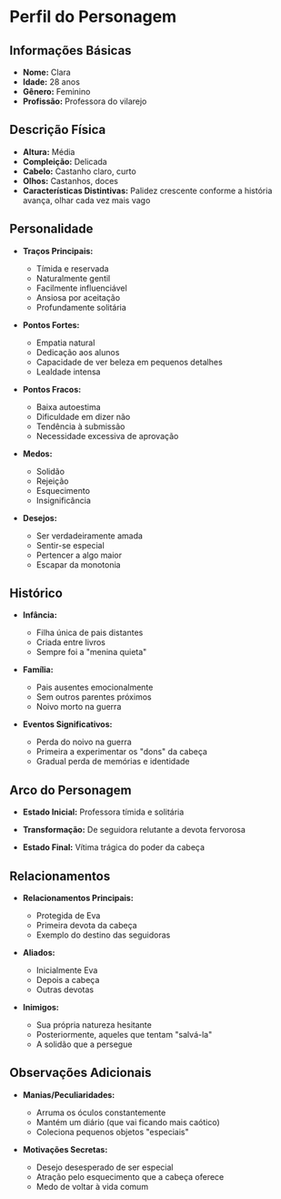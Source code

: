 # Perfil do Personagem

## Informações Básicas
- **Nome:** Clara
- **Idade:** 28 anos
- **Gênero:** Feminino
- **Profissão:** Professora do vilarejo

## Descrição Física
- **Altura:** Média
- **Compleição:** Delicada
- **Cabelo:** Castanho claro, curto
- **Olhos:** Castanhos, doces
- **Características Distintivas:** Palidez crescente conforme a história avança, olhar cada vez mais vago

## Personalidade
- **Traços Principais:**
  - Tímida e reservada
  - Naturalmente gentil
  - Facilmente influenciável
  - Ansiosa por aceitação
  - Profundamente solitária
  
- **Pontos Fortes:**
  - Empatia natural
  - Dedicação aos alunos
  - Capacidade de ver beleza em pequenos detalhes
  - Lealdade intensa
  
- **Pontos Fracos:**
  - Baixa autoestima
  - Dificuldade em dizer não
  - Tendência à submissão
  - Necessidade excessiva de aprovação

- **Medos:**
  - Solidão
  - Rejeição
  - Esquecimento
  - Insignificância
  
- **Desejos:**
  - Ser verdadeiramente amada
  - Sentir-se especial
  - Pertencer a algo maior
  - Escapar da monotonia

## Histórico
- **Infância:**
  - Filha única de pais distantes
  - Criada entre livros
  - Sempre foi a "menina quieta"
  
- **Família:**
  - Pais ausentes emocionalmente
  - Sem outros parentes próximos
  - Noivo morto na guerra
  
- **Eventos Significativos:**
  - Perda do noivo na guerra
  - Primeira a experimentar os "dons" da cabeça
  - Gradual perda de memórias e identidade

## Arco do Personagem
- **Estado Inicial:**
  Professora tímida e solitária
  
- **Transformação:**
  De seguidora relutante a devota fervorosa
  
- **Estado Final:**
  Vítima trágica do poder da cabeça

## Relacionamentos
- **Relacionamentos Principais:**
  - Protegida de Eva
  - Primeira devota da cabeça
  - Exemplo do destino das seguidoras
  
- **Aliados:**
  - Inicialmente Eva
  - Depois a cabeça
  - Outras devotas
  
- **Inimigos:**
  - Sua própria natureza hesitante
  - Posteriormente, aqueles que tentam "salvá-la"
  - A solidão que a persegue

## Observações Adicionais
- **Manias/Peculiaridades:**
  - Arruma os óculos constantemente
  - Mantém um diário (que vai ficando mais caótico)
  - Coleciona pequenos objetos "especiais"
  
- **Motivações Secretas:**
  - Desejo desesperado de ser especial
  - Atração pelo esquecimento que a cabeça oferece
  - Medo de voltar à vida comum
